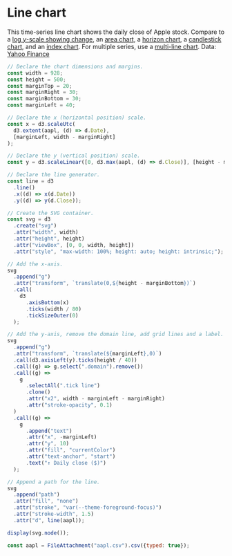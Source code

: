 # Line chart

This time-series line chart shows the daily close of Apple stock. Compare to a [log _y_-scale showing change](./change-line-chart), an [area chart](./area-chart), a [horizon chart](./horizon-chart), a [candlestick chart](./candlestick-chart), and an [index chart](./index-chart). For multiple series, use a [multi-line chart](./multi-line-chart). Data: [Yahoo Finance](https://finance.yahoo.com/lookup)

```js echo
// Declare the chart dimensions and margins.
const width = 928;
const height = 500;
const marginTop = 20;
const marginRight = 30;
const marginBottom = 30;
const marginLeft = 40;

// Declare the x (horizontal position) scale.
const x = d3.scaleUtc(
  d3.extent(aapl, (d) => d.Date),
  [marginLeft, width - marginRight]
);

// Declare the y (vertical position) scale.
const y = d3.scaleLinear([0, d3.max(aapl, (d) => d.Close)], [height - marginBottom, marginTop]);

// Declare the line generator.
const line = d3
  .line()
  .x((d) => x(d.Date))
  .y((d) => y(d.Close));

// Create the SVG container.
const svg = d3
  .create("svg")
  .attr("width", width)
  .attr("height", height)
  .attr("viewBox", [0, 0, width, height])
  .attr("style", "max-width: 100%; height: auto; height: intrinsic;");

// Add the x-axis.
svg
  .append("g")
  .attr("transform", `translate(0,${height - marginBottom})`)
  .call(
    d3
      .axisBottom(x)
      .ticks(width / 80)
      .tickSizeOuter(0)
  );

// Add the y-axis, remove the domain line, add grid lines and a label.
svg
  .append("g")
  .attr("transform", `translate(${marginLeft},0)`)
  .call(d3.axisLeft(y).ticks(height / 40))
  .call((g) => g.select(".domain").remove())
  .call((g) =>
    g
      .selectAll(".tick line")
      .clone()
      .attr("x2", width - marginLeft - marginRight)
      .attr("stroke-opacity", 0.1)
  )
  .call((g) =>
    g
      .append("text")
      .attr("x", -marginLeft)
      .attr("y", 10)
      .attr("fill", "currentColor")
      .attr("text-anchor", "start")
      .text("↑ Daily close ($)")
  );

// Append a path for the line.
svg
  .append("path")
  .attr("fill", "none")
  .attr("stroke", "var(--theme-foreground-focus)")
  .attr("stroke-width", 1.5)
  .attr("d", line(aapl));

display(svg.node());
```

```js echo
const aapl = FileAttachment("aapl.csv").csv({typed: true});
```

